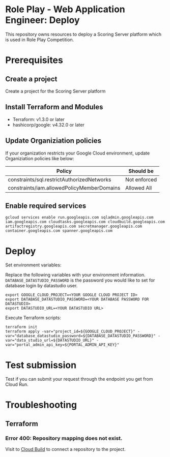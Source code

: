 # Role Play - Web Application Engineer: Deploy

This repository owns resources to deploy a Scoring Server platform which is used in Role Play Competition.

# Prerequisites

## Create a project

Create a project for the Scoring Server platform

## Install Terraform and Modules

* Terraform: v1.3.0 or later
* hashicorp/google: v4.32.0 or later

## Update Organiziation policies

If your organization restricts your Google Cloud environment, update Organiziation policies like below:

| Policy | Should be |
| ------ | --------- |
| constraints/sql.restrictAuthorizedNetworks | Not enforced |
| constraints/iam.allowedPolicyMemberDomains | Allowed All |

## Enable required services

```
gcloud services enable run.googleapis.com sqladmin.googleapis.com iam.googleapis.com cloudtasks.googleapis.com cloudbuild.googleapis.com artifactregistry.googleapis.com secretmanager.googleapis.com container.googleapis.com spanner.googleapis.com
```

# Deploy

Set environment variables:

Replace the following variables with your environment information. `DATABASE_DATASTUDIO_PASSWORD` is the password you would like to set for database login by datastudio user.

```
export GOOGLE_CLOUD_PROJECT=<YOUR GOOGLE CLOUD PROJECT ID>
export DATABASE_DATASTUDIO_PASSWORD=<YOUR DATABASE PASSWORD FOR DATASTUDIO>
export DATASTUDIO_URL=<YOUR DATASTUDIO URL>
```

Execute Terraform scripts:

```
terraform init
terraform apply -var="project_id=${GOOGLE_CLOUD_PROJECT}" -var="database_datastudio_password=${DATABASE_DATASTUDIO_PASSWORD}" -var="data_studio_url=${DATASTUDIO_URL}" -var="portal_admin_api_key=${PORTAL_ADMIN_API_KEY}"
```

# Test submission

Test if you can submit your request through the endpoint you get from Cloud Run.

# Troubleshooting

## Terraform

### Error 400: Repository mapping does not exist.

Visit to [Cloud Build](https://console.cloud.google.com/cloud-build/triggers/connect) to connect a repository to the project.
